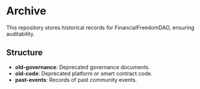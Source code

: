 # Archive
This repository stores historical records for FinancialFreedomDAO, ensuring auditability.

## Structure
- **old-governance**: Deprecated governance documents.
- **old-code**: Deprecated platform or smart contract code.
- **past-events**: Records of past community events.
